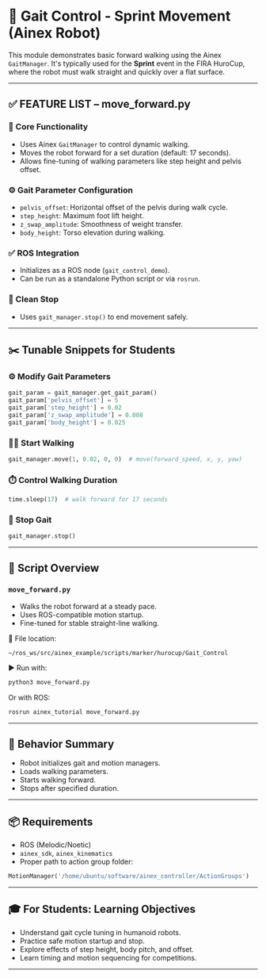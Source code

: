 # 🦿 Gait Control - Sprint Movement (Ainex Robot)

This module demonstrates basic forward walking using the Ainex `GaitManager`. It's typically used for the **Sprint** event in the FIRA HuroCup, where the robot must walk straight and quickly over a flat surface.

---

## ✅ FEATURE LIST – move\_forward.py

### 🧠 Core Functionality

* Uses Ainex `GaitManager` to control dynamic walking.
* Moves the robot forward for a set duration (default: 17 seconds).
* Allows fine-tuning of walking parameters like step height and pelvis offset.

### ⚙️ Gait Parameter Configuration

* `pelvis_offset`: Horizontal offset of the pelvis during walk cycle.
* `step_height`: Maximum foot lift height.
* `z_swap_amplitude`: Smoothness of weight transfer.
* `body_height`: Torso elevation during walking.

### ✅ ROS Integration

* Initializes as a ROS node (`gait_control_demo`).
* Can be run as a standalone Python script or via `rosrun`.

### 🛑 Clean Stop

* Uses `gait_manager.stop()` to end movement safely.

---

## ✂️ Tunable Snippets for Students

### ⚙️ Modify Gait Parameters

```python
gait_param = gait_manager.get_gait_param()
gait_param['pelvis_offset'] = 5
gait_param['step_height'] = 0.02
gait_param['z_swap_amplitude'] = 0.008
gait_param['body_height'] = 0.025
```

### 🚶‍♂️ Start Walking

```python
gait_manager.move(1, 0.02, 0, 0)  # move(forward_speed, x, y, yaw)
```

### ⏱️ Control Walking Duration

```python
time.sleep(17)  # walk forward for 17 seconds
```

### 🛑 Stop Gait

```python
gait_manager.stop()
```

---

## 🚀 Script Overview

### `move_forward.py`

* Walks the robot forward at a steady pace.
* Uses ROS-compatible motion startup.
* Fine-tuned for stable straight-line walking.

📂 File location:

```
~/ros_ws/src/ainex_example/scripts/marker/hurocup/Gait_Control
```

▶️ Run with:

```bash
python3 move_forward.py
```

Or with ROS:

```bash
rosrun ainex_tutorial move_forward.py
```

---

## 🧠 Behavior Summary

* Robot initializes gait and motion managers.
* Loads walking parameters.
* Starts walking forward.
* Stops after specified duration.

---

## 📦 Requirements

* ROS (Melodic/Noetic)
* `ainex_sdk`, `ainex_kinematics`
* Proper path to action group folder:

```python
MotionManager('/home/ubuntu/software/ainex_controller/ActionGroups')
```

---

## 🎓 For Students: Learning Objectives

* Understand gait cycle tuning in humanoid robots.
* Practice safe motion startup and stop.
* Explore effects of step height, body pitch, and offset.
* Learn timing and motion sequencing for competitions.

---
